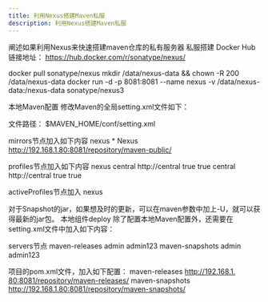 ```yaml
---
title: 利用Nexus搭建Maven私服 
description: 利用Nexus搭建Maven私服
---
```

阐述如果利用Nexus来快速搭建maven仓库的私有服务器
私服搭建
Docker Hub链接地址： https://hub.docker.com/r/sonatype/nexus/

docker pull sonatype/nexus
mkdir /data/nexus-data && chown -R 200 /data/nexus-data
docker run -d -p 8081:8081 --name nexus -v /data/nexus-data:/nexus-data sonatype/nexus3​

本地Maven配置
​修改Maven的全局setting.xml文件如下：

文件路径： $MAVEN_HOME/conf/setting.xml

mirrors节点加入如下内容
    <mirror>
      <id>nexus</id>
      <mirrorOf>*</mirrorOf>
      <name>Nexus</name>
      <url>http://192.168.1.80:8081/repository/maven-public/</url>
    </mirror> 

profiles节点加入如下内容
    <profile>
      <id>nexus</id>
      <!--Enable snapshots for the built in central repo to direct -->
      <!--all requests to nexus via the mirror -->
      <repositories>
        <repository>
          <id>central</id>
          <url>http://central</url>
          <releases><enabled>true</enabled></releases>
          <snapshots><enabled>true</enabled></snapshots>
        </repository>
      </repositories>
     <pluginRepositories>
        <pluginRepository>
          <id>central</id>
          <url>http://central</url>
          <releases><enabled>true</enabled></releases>
          <snapshots><enabled>true</enabled></snapshots>
        </pluginRepository>
      </pluginRepositories>
    </profile> 

 
activeProfiles​节点加入
<activeProfile>nexus</activeProfile>​


对于Snapshot的jar，如果想及时的更新，可以在maven参数中加上-U，就可以获得最新的jar包。
本地组件deploy
除了配置本地Maven配置外，还需要在setting.xml文件中加入如下内容：

servers节点
    <server>
      <id>maven-releases</id>
      <username>admin</username>
      <password>admin123</password>
    </server>
    <server>
      <id>maven-snapshots</id>
      <username>admin</username>
      <password>admin123</password>
    </server>  

项目的pom.xml文件，加入如下配置：
  <distributionManagement>
      <repository>
          <id>maven-releases</id>
          <url>http://192.168.1.​80:8081/repository/maven-releases/</url>
      </repository>
      <snapshotRepository>
          <id>maven-snapshots</id>
          <url>http://192.168.1.80:8081/repository/maven-snapshots/</url>
      </snapshotRepository>
  </distributionManagement>​